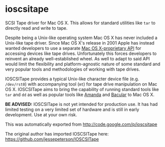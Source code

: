 # ioscsitape


SCSI Tape driver for Mac OS X. This allows for standard utilities like `tar` to directly read and write to tape.

Despite being a Unix-like operating system Mac OS X has never included a Unix-like tape driver. Since Mac OS X's release in 2001 Apple has instead wanted developers to use a separate [Mac OS X-proprietary API](http://developer.apple.com/library/mac/documentation/DeviceDrivers/Conceptual/WorkingWithSAM/WWS_SAMDevInt/WWS_SAM_DevInt.html) for accessing devices like tape drives. Unfortunately this forces developers to reinvent an already well-established wheel. As well to adapt to said API would limit the flexibility and platform-agnostic nature of some standard and very popular tools and methodologies of working with tape drives.

IOSCSITape provides a typical Unix-like character device file (e.g. `/dev/rst0`) with accompanying tool (`mt`) for tape drive manipulation on Mac OS X. IOSCSITape aims to bring the capability of running standard tools like `tar` and `dd` as well as popular tools like [Amanda](http://www.amanda.org/) and [Bacular](http://www.bacula.org/) to Mac OS X.

**BE ADVISED:** IOSCSITape is not yet intended for production use. It has had limited testing on a very limited set of hardware and is still in early development. Use at your own risk.

This was automatically exported from http://code.google.com/p/ioscsitape

The original author has imported IOSCSITape here: https://github.com/jessepeterson/IOSCSITape
